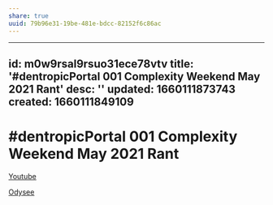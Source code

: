 ```yaml
---
share: true
uuid: 79b96e31-19be-481e-bdcc-82152f6c86ac
---
```


---
id: m0w9rsal9rsuo31ece78vtv
title: '#dentropicPortal 001 Complexity Weekend May 2021 Rant'
desc: ''
updated: 1660111873743
created: 1660111849109
---

# #dentropicPortal 001 Complexity Weekend May 2021 Rant

[Youtube](https://youtu.be/OP6FbnL6ZlM)

[Odysee](https://odysee.com/dentropicPortal001:7c50c0fcb9ee759f82ac250e990498ad550e9551)